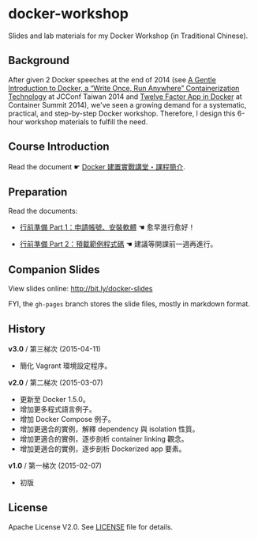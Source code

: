 docker-workshop
===

Slides and lab materials for my Docker Workshop (in Traditional Chinese).


## Background

After given 2 Docker speeches at the end of 2014 (see [A Gentle Introduction to Docker, a “Write Once, Run Anywhere” Containerization Technology](http://jcconf.tw/docker-most-write-once-run-anywhere.html) at JCConf Taiwan 2014 and [Twelve Factor App in Docker](http://containersummit.ithome.com.tw/) at Container Summit 2014), we've seen a growing demand for a systematic, practical, and step-by-step Docker workshop.  Therefore, I design this 6-hour workshop materials to fulfill the need.


## Course Introduction

Read the document ☛ [Docker 建置實戰講堂・課程簡介](intro.md).

## Preparation

Read the documents:

  - [行前準備 Part 1：申請帳號、安裝軟體](prepare.md) ☚ 愈早進行愈好！

  - [行前準備 Part 2：預載範例程式碼](config.md) ☚ 建議等開課前一週再進行。


## Companion Slides

View slides online: http://bit.ly/docker-slides

FYI, the `gh-pages` branch stores the slide files, mostly in markdown format.


## History


**v3.0** / 第三梯次 (2015-04-11)

  - 簡化 Vagrant 環境設定程序。


**v2.0** / 第二梯次 (2015-03-07)

  - 更新至 Docker 1.5.0。
  - 增加更多程式語言例子。
  - 增加 Docker Compose 例子。
  - 增加更適合的實例，解釋 dependency 與 isolation 性質。
  - 增加更適合的實例，逐步剖析 container linking 觀念。
  - 增加更適合的實例，逐步剖析 Dockerized app 要素。


**v1.0** / 第一梯次 (2015-02-07)

  - 初版


## License

Apache License V2.0.  See [LICENSE](LICENSE) file for details.

